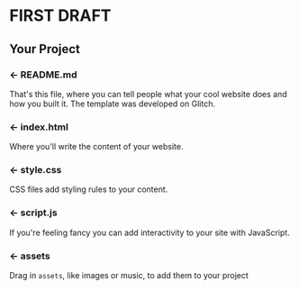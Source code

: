 FIRST DRAFT
=================



Your Project
------------

### ← README.md

That's this file, where you can tell people what your cool website does and how you built it. The template was developed on Glitch.

### ← index.html

Where you'll write the content of your website. 

### ← style.css

CSS files add styling rules to your content.

### ← script.js

If you're feeling fancy you can add interactivity to your site with JavaScript.

### ← assets

Drag in `assets`, like images or music, to add them to your project

